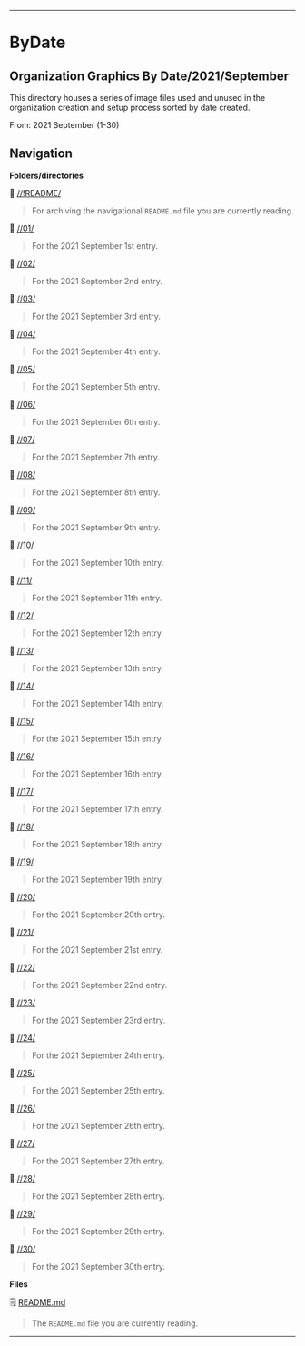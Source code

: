 
***

# ByDate

## Organization Graphics By Date/2021/September

This directory houses a series of image files used and unused in the organization creation and setup process sorted by date created.

From: 2021 September (1-30)

## Navigation

**Folders/directories**

📁 [//!README/](/OrganizationGraphics/!README/)

> For archiving the navigational `README.md` file you are currently reading.

📁 [//01/](/OrganizationGraphics/ByDate/2021/September/01/)

> For the 2021 September 1st entry.

📁 [//02/](/OrganizationGraphics/ByDate/2021/September/02/)

> For the 2021 September 2nd entry.

📁 [//03/](/OrganizationGraphics/ByDate/2021/September/03/)

> For the 2021 September 3rd entry.

📁 [//04/](/OrganizationGraphics/ByDate/2021/September/04/)

> For the 2021 September 4th entry.

📁 [//05/](/OrganizationGraphics/ByDate/2021/September/05/)

> For the 2021 September 5th entry.

📁 [//06/](/OrganizationGraphics/ByDate/2021/September/06/)

> For the 2021 September 6th entry.

📁 [//07/](/OrganizationGraphics/ByDate/2021/September/07/)

> For the 2021 September 7th entry.

📁 [//08/](/OrganizationGraphics/ByDate/2021/September/08/)

> For the 2021 September 8th entry.

📁 [//09/](/OrganizationGraphics/ByDate/2021/September/09/)

> For the 2021 September 9th entry.

📁 [//10/](/OrganizationGraphics/ByDate/2021/September/10/)

> For the 2021 September 10th entry.

📁 [//11/](/OrganizationGraphics/ByDate/2021/September/11/)

> For the 2021 September 11th entry.

📁 [//12/](/OrganizationGraphics/ByDate/2021/September/12/)

> For the 2021 September 12th entry.

📁 [//13/](/OrganizationGraphics/ByDate/2021/September/13/)

> For the 2021 September 13th entry.

📁 [//14/](/OrganizationGraphics/ByDate/2021/September/14/)

> For the 2021 September 14th entry.

📁 [//15/](/OrganizationGraphics/ByDate/2021/September/15/)

> For the 2021 September 15th entry.

📁 [//16/](/OrganizationGraphics/ByDate/2021/September/16/)

> For the 2021 September 16th entry.

📁 [//17/](/OrganizationGraphics/ByDate/2021/September/17/)

> For the 2021 September 17th entry.

📁 [//18/](/OrganizationGraphics/ByDate/2021/September/18/)

> For the 2021 September 18th entry.

📁 [//19/](/OrganizationGraphics/ByDate/2021/September/19/)

> For the 2021 September 19th entry.

📁 [//20/](/OrganizationGraphics/ByDate/2021/September/20/)

> For the 2021 September 20th entry.

📁 [//21/](/OrganizationGraphics/ByDate/2021/September/21/)

> For the 2021 September 21st entry.

📁 [//22/](/OrganizationGraphics/ByDate/2021/September/22/)

> For the 2021 September 22nd entry.

📁 [//23/](/OrganizationGraphics/ByDate/2021/September/23/)

> For the 2021 September 23rd entry.

📁 [//24/](/OrganizationGraphics/ByDate/2021/September/24/)

> For the 2021 September 24th entry.

📁 [//25/](/OrganizationGraphics/ByDate/2021/September/25/)

> For the 2021 September 25th entry.

📁 [//26/](/OrganizationGraphics/ByDate/2021/September/26/)

> For the 2021 September 26th entry.

📁 [//27/](/OrganizationGraphics/ByDate/2021/September/27/)

> For the 2021 September 27th entry.

📁 [//28/](/OrganizationGraphics/ByDate/2021/September/28/)

> For the 2021 September 28th entry.

📁 [//29/](/OrganizationGraphics/ByDate/2021/September/29/)

> For the 2021 September 29th entry.

📁 [//30/](/OrganizationGraphics/ByDate/2021/September/30/)

> For the 2021 September 30th entry.

**Files**

🗒️ [README.md](/OrganizationGraphics/ByDate/2021/September/README.md)

> The `README.md` file you are currently reading.

***

